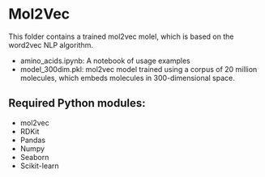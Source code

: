 # Mol2Vec

This folder contains a trained mol2vec molel, which is based on the word2vec NLP algorithm.

- amino_acids.ipynb: A notebook of usage examples
- model_300dim.pkl: mol2vec model trained using a corpus of 20 million molecules, which embeds molecules in 300-dimensional space.

## Required Python modules:

- mol2vec
- RDKit
- Pandas
- Numpy
- Seaborn
- Scikit-learn
